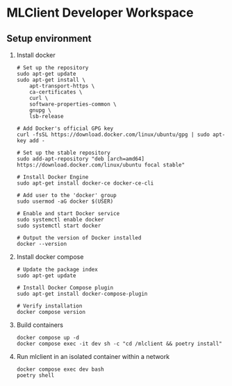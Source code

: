 # MLClient Developer Workspace

## Setup environment

1. Install docker
    ```shell
    # Set up the repository
    sudo apt-get update
    sudo apt-get install \
        apt-transport-https \
        ca-certificates \
        curl \
        software-properties-common \
        gnupg \
        lsb-release
    
    # Add Docker's official GPG key
    curl -fsSL https://download.docker.com/linux/ubuntu/gpg | sudo apt-key add -
    
    # Set up the stable repository
    sudo add-apt-repository "deb [arch=amd64] https://download.docker.com/linux/ubuntu focal stable"
    
    # Install Docker Engine
    sudo apt-get install docker-ce docker-ce-cli
   
    # Add user to the 'docker' group
    sudo usermod -aG docker $(USER)
    
    # Enable and start Docker service
    sudo systemctl enable docker
    sudo systemctl start docker
    
    # Output the version of Docker installed
    docker --version
    ```

2. Install docker compose
   
    ```shell
    # Update the package index
    sudo apt-get update

    # Install Docker Compose plugin
    sudo apt-get install docker-compose-plugin
    
    # Verify installation
    docker compose version
    ```

3. Build containers

   ```shell
   docker compose up -d
   docker compose exec -it dev sh -c "cd /mlclient && poetry install"
   ```

4. Run mlclient in an isolated container within a network

   ```shell
   docker compose exec dev bash
   poetry shell
   ```